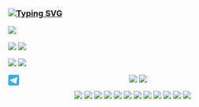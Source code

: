 ### [![Typing SVG](https://readme-typing-svg.demolab.com?font=Abyssinica+SIL&size=21&pause=1000&color=F70000&background=72684E00&center=true&vCenter=true&width=435&lines=Hello+there!;Sir+Obsidian+Maximus+welcomes+you!+%F0%9F%98%84)](https://git.io/typing-svg)

<!--![GitHub Stats](https://github-readme-stats.vercel.app/api?username=ObsidianMaximus&theme=synthwave)

![Top Languages](https://github-readme-stats.vercel.app/api/top-langs/?username=OBSIDIANMAXIMUS&show_icons=true&theme=2077)

[![GitHub Streak](https://streak-stats.demolab.com/?user=ObsidianMaximus&theme=buefy-dark)](https://git.io/streak-stats) -->

![](http://github-profile-summary-cards.vercel.app/api/cards/profile-details?username=ObsidianMaximus&theme=2077) 

![](http://github-profile-summary-cards.vercel.app/api/cards/repos-per-language?username=ObsidianMaximus&theme=2077) ![](http://github-profile-summary-cards.vercel.app/api/cards/most-commit-language?username=ObsidianMaximus&theme=2077)

![](http://github-profile-summary-cards.vercel.app/api/cards/stats?username=ObsidianMaximus&theme=2077) ![](http://github-profile-summary-cards.vercel.app/api/cards/productive-time?username=ObsidianMaximus&theme=2077&utcOffset=8)

<a href="https://t.me/AOSP_BUILDING">
  <img align="left" alt="Obsidian's Telegram" width="22px" src="https://raw.githubusercontent.com/edent/SuperTinyIcons/master/images/svg/telegram.svg" />
</a>
 
<p align="center">
 <img src="https://komarev.com/ghpvc/?username=ObsidianMaximus&style=flat-square"/>
 
 
 <img src="https://img.shields.io/badge/dynamic/json?logo=github&label=GitHub+Followers&labelColor=282c34&color=181717&query=%24.data.totalSubs&url=https%3A%2F%2Fapi.spencerwoo.com%2Fsubstats%2F%3Fsource%3Dgithub%26queryKey%3DObsidianMaximus&longCache=true"/>
</p>

<p align="center">

<img src="https://img.shields.io/badge/-Ubuntu-E95420?logo=Ubuntu&logoColor=fff"/>
<img src="https://img.shields.io/badge/-Win11-0078D4?logo=Windows11&logoColor=fff"/>
<img src="https://img.shields.io/badge/-AOSP-023020?logo=Android&logoColor=fffhttps://img.shields.io/badge/-AOSP-3DDC84?logo=Android&logoColor=fff"/>
<img src="https://img.shields.io/badge/-Git-F05032?logo=Git&logoColor=fff"/>
<img src="https://img.shields.io/badge/-Bash-4E8825?logo=GNUBash&logoColor=fff"/>
<img src="https://img.shields.io/badge/-CliGuy-241F31?logo=GnomeTerminal&logoColor=fff"/>
<img src="https://img.shields.io/badge/-WSL2-4D4D4D?logo=WindowsTerminal&logoColor=fff"/>
<img src="https://img.shields.io/badge/-Kernel-A8B9CC?logo=C&logoColor=fff"/>
<img src="https://img.shields.io/badge/-CPP-black?logo=c%2B%2B&style=social"/>
<img src="https://img.shields.io/badge/-Py.-3776AB?logo=Python&logoColor=fff"/>
<img src="https://img.shields.io/badge/-Bots-5865F2?logo=Discord&logoColor=fff"/>

<img src="https://img.shields.io/badge/-Bots-26A5E4?logo=Telegram&logoColor=fff"/>




</p>


<p align="center">

<!--
For Statistics:
https://github-readme-stats.vercel.app/api?username=suyashpatil400&count_private=true&show_icons=true&theme=radical
 
For Top Languages:
https://github-readme-stats.vercel.app/api/top-langs/?username=SUYASHPATIL400&show_icons=true&theme=radical
 
For Adding Icons to profile:
https://img.shields.io/badge/-HTML-e34f26?logo=html5&logoColor=fff
 
For icons:

    https://simpleicons.org/
-->
